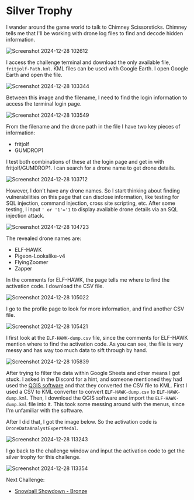 # Silver Trophy

I wander around the game world to talk to Chimney Scissorsticks. Chimney tells me that I'll be working with drone log files to find and decode hidden information. 

![Screenshot 2024-12-28 102612](https://github.com/user-attachments/assets/5d4ebc6c-d9b4-485f-8780-d6cbd224585c)

I access the challenge terminal and download the only available file, ```fritjolf-Path.kml```. KML files can be used with Google Earth. I open Google Earth and open the file.

![Screenshot 2024-12-28 103344](https://github.com/user-attachments/assets/538adb9d-a751-4add-a404-1e4be52ecd09)

Between this image and the filename, I need to find the login information to access the terminal login page. 

![Screenshot 2024-12-28 103549](https://github.com/user-attachments/assets/fdd9fb4d-4e19-47ad-9cb6-63dc659df9dd)

From the filename and the drone path in the file I have two key pieces of information:
* fritjolf
* GUMDROP1

I test both combinations of these at the login page and get in with fritjolf/GUMDROP1. I can search for a drone name to get drone details. 

![Screenshot 2024-12-28 103712](https://github.com/user-attachments/assets/f0bbc761-458b-4fc8-a299-78f2e8f843b8)

However, I don't have any drone names. So I start thinking about finding vulnerabilities on this page that can disclose information, like testing for SQL injection, command injection, cross site scripting, etc. After some testing, I input `' or '1'='1` to display available drone details via an SQL injection attack. 

![Screenshot 2024-12-28 104723](https://github.com/user-attachments/assets/63ab65d2-53fb-4b99-ac3f-a6b7014eada9)

The revealed drone names are:
* ELF-HAWK
* Pigeon-Lookalike-v4
* FlyingZoomer
* Zapper

In the comments for ELF-HAWK, the page tells me where to find the activation code. I download the CSV file. 

![Screenshot 2024-12-28 105022](https://github.com/user-attachments/assets/83f91552-fec4-4da8-a4cc-763f82253cae)

I go to the profile page to look for more information, and find another CSV file. 

![Screenshot 2024-12-28 105421](https://github.com/user-attachments/assets/e7f24e6f-b32e-4d15-b030-4442676968c2)

I first look at the ```ELF-HAWK-dump.csv``` file, since the comments for ELF-HAWK mention where to find the activation code. As you can see, the file is very messy and has way too much data to sift through by hand. 

![Screenshot 2024-12-28 105839](https://github.com/user-attachments/assets/11f28948-322b-4dfc-a7c0-5e46758c1526)

After trying to filter the data within Google Sheets and other means I got stuck. I asked in the Discord for a hint, and someone mentioned they had used the [QGIS software](https://www.qgis.org/) and that they converted the CSV file to KML. First I used a CSV to KML converter to convert ```ELF-HAWK-dump.csv``` to ```ELF-HAWK-dump.kml```. Then, I download the QGIS software and import the ```ELF-HAWK-dump.kml``` file into it. This took some messing around with the menus, since I'm unfamiliar with the software. 

After I did that, I got the image below. So the activation code is ```DroneDataAnalystExpertMedal```.

![Screenshot 2024-12-28 113243](https://github.com/user-attachments/assets/8c4c6a2a-dc60-4949-9432-972c8896c086)

I go back to the challenge window and input the activation code to get the silver trophy for this challenge. 

![Screenshot 2024-12-28 113354](https://github.com/user-attachments/assets/5d0cf227-da30-4bb0-aa7a-ccfaaae588cb)

Next Challenge:
* [Snowball Showdown - Bronze](https://github.com/Rockman-Blue/SANS_HHC_2024/blob/41e1e48947cba15c7e5789bee6aed8cea82d367b/Act%202/Snowball-Showdown.md)
